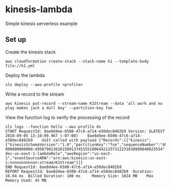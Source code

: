 # kinesis-lambda

Simple kinesis serverless example

## Set up

Create the kinesis stack

```console
aws cloudformation create-stack --stack-name k1 --template-body file://k1.yml
```

Deploy the lambda


```console
sls deploy --aws-profile <profile>
```

Write a record to the stream

```console
aws kinesis put-record --stream-name K1Stream --data 'all work and no play makes jack a dull boy' --partition-key foo
```

View the function log to verify the processing of the record

```console
sls logs --function hello --aws-profile ds
START RequestId: 8ae8d4ee-6500-47c6-a714-e50dec8482b9 Version: $LATEST
2018-09-05 13:10:09.967 (-07:00)	8ae8d4ee-6500-47c6-a714-e50dec8482b9	doIt called with payload {"Records":[{"kinesis":{"kinesisSchemaVersion":"1.0","partitionKey":"foo","sequenceNumber":"49587981361615891374515510864421257312231838989840023554","data":"YWxsIHdvcmsgYW5kIG5vIHBsYXkgbWFrZXMgamFjayBhIGR1bGwgYm95","approximateArrivalTimestamp":1536178207.753},"eventSource":"aws:kinesis","eventVersion":"1.0","eventID":"shardId-000000000000:49587981361615891374515510864421257312231838989840023554","eventName":"aws:kinesis:record","invokeIdentityArn":"arn:aws:iam::427848627088:role/k1-dev-us-east-1-lambdaRole","awsRegion":"us-east-1","eventSourceARN":"arn:aws:kinesis:us-east-1:nnnnnnnnnnnn:stream/K1Stream"}]}
END RequestId: 8ae8d4ee-6500-47c6-a714-e50dec8482b9
REPORT RequestId: 8ae8d4ee-6500-47c6-a714-e50dec8482b9	Duration: 16.04 ms	Billed Duration: 100 ms 	Memory Size: 1024 MB	Max Memory Used: 45 MB	
```

